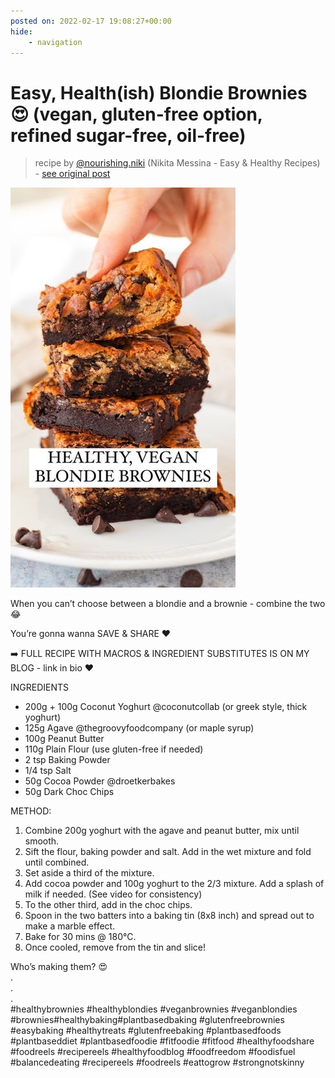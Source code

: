 ```yaml
---
posted on: 2022-02-17 19:08:27+00:00
hide:
    - navigation
---
```


# Easy, Health(ish) Blondie Brownies 😍 (vegan, gluten-free option, refined sugar-free, oil-free) 

> recipe by [@nourishing.niki](https://www.instagram.com/nourishing.niki/) 
(Nikita Messina - Easy & Healthy Recipes) - [see original post](https://instagram.com/p/CaFu2Vaqh3t)

![](../img/nourishing.niki_17-02-2022_1902.png)

  
When you can’t choose between a blondie and a brownie - combine the two 😂  
  
You’re gonna wanna SAVE & SHARE ❤️  
  
➡️ FULL RECIPE WITH MACROS & INGREDIENT SUBSTITUTES IS ON MY BLOG - link in bio ❤️  
  
INGREDIENTS  
- 200g + 100g Coconut Yoghurt @coconutcollab (or greek style, thick yoghurt)  
- 125g Agave @thegroovyfoodcompany (or maple syrup)  
- 100g Peanut Butter  
- 110g Plain Flour (use gluten-free if needed)   
- 2 tsp Baking Powder  
- 1/4 tsp Salt  
- 50g Cocoa Powder @droetkerbakes   
- 50g Dark Choc Chips   
  
METHOD:  
1. Combine 200g yoghurt with the agave and peanut butter, mix until smooth.  
2. Sift the flour, baking powder and salt. Add in the wet mixture and fold until combined.  
3. Set aside a third of the mixture.  
4. Add cocoa powder and 100g yoghurt to the 2/3 mixture. Add a splash of milk if needed. (See video for consistency)  
5. To the other third, add in the choc chips.  
6. Spoon in the two batters into a baking tin (8x8 inch) and spread out to make a marble effect.  
7. Bake for 30 mins @ 180°C.  
8. Once cooled, remove from the tin and slice!  
  
Who’s making them? 😍  
.  
.  
.  
\#healthybrownies \#healthyblondies \#veganbrownies \#veganblondies \#brownies\#healthybaking\#plantbasedbaking \#glutenfreebrownies \#easybaking \#healthytreats \#glutenfreebaking \#plantbasedfoods \#plantbaseddiet \#plantbasedfoodie \#fitfoodie \#fitfood \#healthyfoodshare \#foodreels \#recipereels \#healthyfoodblog \#foodfreedom \#foodisfuel \#balancedeating \#recipereels \#foodreels \#eattogrow \#strongnotskinny   